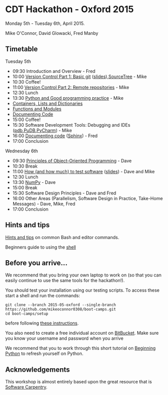 # CDT Hackathon - Oxford 2015

Monday 5th - Tuesday 6th, April 2015.

Mike O'Connor, David Glowacki, Fred Manby

## Timetable

Tuesday 5th

* 09:30 Introduction and Overview - Fred
* 10:00 [Version Control Part 1: Basic git](version-control/ReadMeSession1.md) ([slides](http://karthik.github.io/git_intro/#/slide-title)),[SourceTree](http://www.sourcetreeapp.com/) - Mike
* 10:30 Coffee!
* 11:00 [Version Control Part 2: Remote repositories](version-control/ReadMeSession2.md) - Mike
* 12:30 Lunch
* 13:30 [Python and Good programming practice](Python/python_and_good_programming_practice.md) - Mike
 * [Containers, Lists and Dictionaries](Python/1_lists_and_dictionaries.md)
 * [Functions and Modules](Python/2_functions_and_modules.md)
 * [Documenting Code](Python/3_documenting_code.md)
* 15:00 Coffee!
* 15:30 Software Development Tools: Debugging and IDEs ([pdb](https://docs.python.org/2/library/pdb.html),[PuDB](https://docs.python.org/2/library/pdb.html),[PyCharm](https://www.jetbrains.com/pycharm/)) - Mike
* 16:00 [Documenting code](Python/3_documenting_code.md) ([Sphinx](sphinx-doc.org)) - Fred
* 17:00 Conclusion 

Wednesday 6th

* 09:30 [Principles of Object-Oriented Programming](Python/4_object_orientation.md) - Dave
* 10:30 Break
* 11:00 [How (and how much) to test software](testing/README.md) ([slides](testing/Testing.ppt)) - Dave and Mike
* 12:30 Lunch
* 13:30 [NumPy](Python/5_numpy.md) - Dave
* 15:00 Break
* 15:30 Software Design Principles - Dave and Fred
* 16:00 Other Areas (Parallelism, Software Design in Practice, Take-Home Messages) - Dave, Mike, Fred
* 17:00 Conclusion

## Hints and tips

[Hints and tips](HintsAndTips.md) on common Bash and editor commands.

Beginners guide to using the [shell](shell/README.md)
## Before you arrive...

We recommend that you bring your own laptop to work on (so 
that you can easily continue to use the same tools for the hackathon!).

You should test your installation using our testing scripts. To access these start a shell and run the 
commands:

    git clone --branch 2015-05-oxford --single-branch  https://github.com/mikeoconnor0308/boot-camps.git
    cd boot-camps/setup

before following [these instructions](setup/README.md).

You also need to create a free individual account on 
[BitBucket](https://bitbucket.org/account/signup/). Make sure 
you know your username and password when you arrive

We recommend that you to work through this short tutorial on 
[Beginning Python](http://chryswoods.com/beginning_python) to refresh yourself on Python. 

## Acknowledgements 

This workshop is almost entirely based upon the great resource that is [Software Carpentry](https://software-carpentry.org/).
